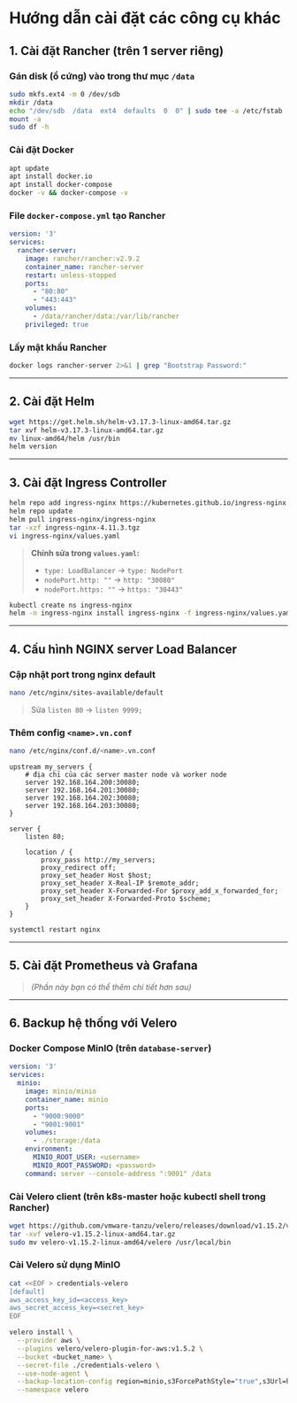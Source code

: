 # Hướng dẫn cài đặt các công cụ khác

## 1. Cài đặt Rancher (trên 1 server riêng)

### Gán disk (ổ cứng) vào trong thư mục `/data`
```bash
sudo mkfs.ext4 -m 0 /dev/sdb
mkdir /data
echo "/dev/sdb  /data  ext4  defaults  0  0" | sudo tee -a /etc/fstab
mount -a
sudo df -h
```

### Cài đặt Docker
```bash
apt update
apt install docker.io
apt install docker-compose
docker -v && docker-compose -v
```

### File `docker-compose.yml` tạo Rancher
```yaml
version: '3'
services:
  rancher-server:
    image: rancher/rancher:v2.9.2
    container_name: rancher-server
    restart: unless-stopped
    ports:
      - "80:80"
      - "443:443"
    volumes:
      - /data/rancher/data:/var/lib/rancher
    privileged: true
```

### Lấy mật khẩu Rancher
```bash
docker logs rancher-server 2>&1 | grep "Bootstrap Password:"
```

---

## 2. Cài đặt Helm
```bash
wget https://get.helm.sh/helm-v3.17.3-linux-amd64.tar.gz
tar xvf helm-v3.17.3-linux-amd64.tar.gz
mv linux-amd64/helm /usr/bin
helm version
```

---

## 3. Cài đặt Ingress Controller
```bash
helm repo add ingress-nginx https://kubernetes.github.io/ingress-nginx
helm repo update
helm pull ingress-nginx/ingress-nginx
tar -xzf ingress-nginx-4.11.3.tgz
vi ingress-nginx/values.yaml
```

> **Chính sửa trong `values.yaml`:**
> - `type: LoadBalancer` → `type: NodePort`
> - `nodePort.http: ""` → `http: "30080"`
> - `nodePort.https: ""` → `https: "30443"`

```bash
kubectl create ns ingress-nginx
helm -n ingress-nginx install ingress-nginx -f ingress-nginx/values.yaml ingress-nginx
```

---

## 4. Cấu hình NGINX server Load Balancer

### Cập nhật port trong nginx default
```bash
nano /etc/nginx/sites-available/default
```
> Sửa `listen 80` → `listen 9999;`

### Thêm config `<name>.vn.conf`
```bash
nano /etc/nginx/conf.d/<name>.vn.conf
```

```nginx
upstream my_servers {
    # địa chỉ của các server master node và worker node
    server 192.168.164.200:30080;
    server 192.168.164.201:30080;
    server 192.168.164.202:30080;
    server 192.168.164.203:30080;
}

server {
    listen 80;

    location / {
        proxy_pass http://my_servers;
        proxy_redirect off;
        proxy_set_header Host $host;
        proxy_set_header X-Real-IP $remote_addr;
        proxy_set_header X-Forwarded-For $proxy_add_x_forwarded_for;
        proxy_set_header X-Forwarded-Proto $scheme;
    }
}
```

```bash
systemctl restart nginx
```

---

## 5. Cài đặt Prometheus và Grafana
> *(Phần này bạn có thể thêm chi tiết hơn sau)*

---

## 6. Backup hệ thống với Velero

### Docker Compose MinIO (trên `database-server`)
```yaml
version: '3'
services:
  minio:
    image: minio/minio
    container_name: minio
    ports:
      - "9000:9000"
      - "9001:9001"
    volumes:
      - ./storage:/data
    environment:
      MINIO_ROOT_USER: <username>
      MINIO_ROOT_PASSWORD: <password>
    command: server --console-address ":9001" /data
```

### Cài Velero client (trên k8s-master hoặc kubectl shell trong Rancher)
```bash
wget https://github.com/vmware-tanzu/velero/releases/download/v1.15.2/velero-v1.15.2-linux-amd64.tar.gz
tar -xvf velero-v1.15.2-linux-amd64.tar.gz
sudo mv velero-v1.15.2-linux-amd64/velero /usr/local/bin
```

### Cài Velero sử dụng MinIO
```bash
cat <<EOF > credentials-velero
[default]
aws_access_key_id=<access_key>
aws_secret_access_key=<secret_key>
EOF

velero install \
  --provider aws \
  --plugins velero/velero-plugin-for-aws:v1.5.2 \
  --bucket <bucket_name> \
  --secret-file ./credentials-velero \
  --use-node-agent \
  --backup-location-config region=minio,s3ForcePathStyle="true",s3Url=http://192.168.164.206:9000 \
  --namespace velero
```

